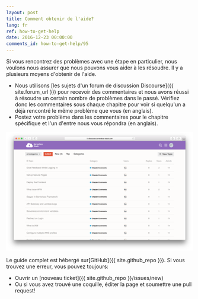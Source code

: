 ```yaml
---
layout: post
title: Comment obtenir de l'aide?
lang: fr
ref: how-to-get-help
date: 2016-12-23 00:00:00
comments_id: how-to-get-help/95
---
```


Si vous rencontrez des problèmes avec une étape en particulier, nous voulons nous assurer que nous pouvons vous aider à les résoudre. Il y a plusieurs moyens d'obtenir de l'aide.

- Nous utilisons [les sujets d'un forum de discussion Discourse]({{ site.forum_url }}) pour recevoir des commentaires et nous avons réussi à résoudre un certain nombre de problèmes dans le passé. Vérifiez donc les commentaires sous chaque chapitre pour voir si quelqu'un a déjà rencontré le même problème que vous (en anglais). 
- Postez votre problème dans les commentaires pour le chapitre spécifique et l'un d'entre nous vous répondra (en anglais).

![SST Discourse Forums screenshot](/assets/serverless-stack-discourse-forums.png)

Le guide complet est hébergé sur[GitHub]({{ site.github_repo }}). Si vous trouvez une erreur, vous pouvez toujours:

- Ouvrir un [nouveau ticket]({{ site.github_repo }}/issues/new)
- Ou si vous avez trouvé une coquille, éditer la page et soumettre une pull request!

